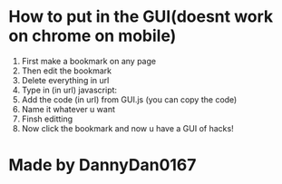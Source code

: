 # How to put in the GUI(doesnt work on chrome on mobile)
1. First make a bookmark on any page
2. Then edit the bookmark
3. Delete everything in url
4. Type in (in url) javascript:
5. Add the code (in url) from GUI.js (you can copy the code)
6. Name it whatever u want
7. Finsh editting
8. Now click the bookmark and now u have a GUI of hacks!

# Made by DannyDan0167
















